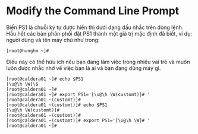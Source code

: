 # Modify the Command Line Prompt

Biến PS1 là chuỗi ký tự được hiển thị dưới dạng dấu nhắc trên dòng lệnh. Hầu hết các bản phân phối đặt PS1 thành một giá trị mặc định đã biết, ví dụ: người dùng và tên máy chủ như trong:

```
[root@hunghm ~]#
```
Điều này có thể hữu ích nếu bạn đang làm việc trong nhiều vai trò và muốn luôn được nhắc nhở về việc bạn là ai và bạn đang dùng máy gì.

```
[root@caldera01 ~]# echo $PS1
[\u@\h \W]\$
[root@caldera01 ~]#
[root@caldera01 ~]# export PS1='[\u@\h \W(customt)]# '
[root@caldera01 ~(customt)]#
[root@caldera01 ~(customt)]# echo $PS1
[\u@\h \W(customt)]#
[root@caldera01 ~(customt)]#
[root@caldera01 ~(customt)]# export PS1='[\u@\h \W]# '
[root@caldera01 ~]#
```
